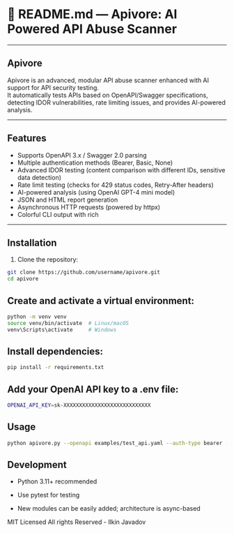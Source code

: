 # 📘 README.md — Apivore: AI Powered API Abuse Scanner

---

## Apivore

Apivore is an advanced, modular API abuse scanner enhanced with AI support for API security testing.  
It automatically tests APIs based on OpenAPI/Swagger specifications, detecting IDOR vulnerabilities, rate limiting issues, and provides AI-powered analysis.

---

## Features

- Supports OpenAPI 3.x / Swagger 2.0 parsing  
- Multiple authentication methods (Bearer, Basic, None)  
- Advanced IDOR testing (content comparison with different IDs, sensitive data detection)  
- Rate limit testing (checks for 429 status codes, Retry-After headers)  
- AI-powered analysis (using OpenAI GPT-4 mini model)  
- JSON and HTML report generation  
- Asynchronous HTTP requests (powered by httpx)  
- Colorful CLI output with rich

---

## Installation

1. Clone the repository:
```bash
git clone https://github.com/username/apivore.git
cd apivore
```


## Create and activate a virtual environment:

```bash
python -m venv venv
source venv/bin/activate  # Linux/macOS
venv\Scripts\activate     # Windows
```
## Install dependencies:
```bash
pip install -r requirements.txt
```

## Add your OpenAI API key to a .env file:
```bash
OPENAI_API_KEY=sk-XXXXXXXXXXXXXXXXXXXXXXXXXXXX
```

## Usage
```bash
python apivore.py --openapi examples/test_api.yaml --auth-type bearer --auth-token <token> --output output/report.json --enable-ai
```
## Development
- Python 3.11+ recommended

- Use pytest for testing

- New modules can be easily added; architecture is async-based

MIT Licensed 
All rights Reserved - Ilkin Javadov

